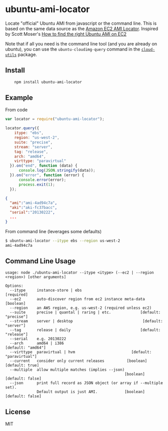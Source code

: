 # ubuntu-ami-locator

Locate "official" Ubuntu AMI from javascript or the command line.  This
is based on the same data source as the [Amazon EC2 AMI Locator](http://cloud-images.ubuntu.com/locator/ec2/).
Inspired by Scott Moser's [How to find the right Ubuntu AMI on EC2](http://ubuntu-smoser.blogspot.com/2011/07/how-to-find-right-ubuntu-ami-on-ec2.html)

Note that if all you need is the command line tool (and you are already on
ubuntu), you can use the `ubuntu-cloudimg-query` command in the
[`cloud-utils`](https://launchpad.net/ubuntu/+source/cloud-utils) package.

## Install

```bash
    npm install ubuntu-ami-locator
```

## Example

From code

```javascript
var locator = require("ubuntu-ami-locator");

locator.query({
    itype: "ebs",
    region: "us-west-2",
    suite: "precise",
    stream: "server",
    tag: "release",
    arch: "amd64",
    virttype: "paravirtual"
  }).on("end", function (data) {
      console.log(JSON.stringify(data));
  }).on("error", function (error) {
      console.error(error);
      process.exit(1);
  });
```

```JSON
{
  "ami":"ami-4ad94c7a",
  "aki":"aki-fc37bacc",
  "serial":"20130222",
  ...
}
```

From command line (leverages some defaults)

```bash
$ ubuntu-ami-locator --itype ebs --region us-west-2 
ami-4ad94c7a
```

## Command Line Usage

```
usage: node ./ubuntu-ami-locator --itype <itype> (--ec2 | --region <region>) [other arguments]

Options:
  --itype     instance-store | ebs                                    [required]
  --ec2       auto-discover region from ec2 instance meta-data         [boolean]
  --region    an AWS region, e.g. us-west-2 (required unless ec2)               
  --suite     precise | quantal | raring | etc.             [default: "precise"]
  --stream    server | desktop                               [default: "server"]
  --tag       release | daily                               [default: "release"]
  --serial    e.g. 20130222                                                     
  --arch      amd64 | i386                                    [default: "amd64"]
  --virttype  paravirtual | hvm                         [default: "paravirtual"]
  --current   consider only current releases          [boolean]  [default: true]
  --multiple  allow multiple matches (implies --json)
                                                     [boolean]  [default: false]
  --json      print full record as JSON object (or array if --multiple set).
              Default output is just AMI.            [boolean]  [default: false]
```

## License

MIT
